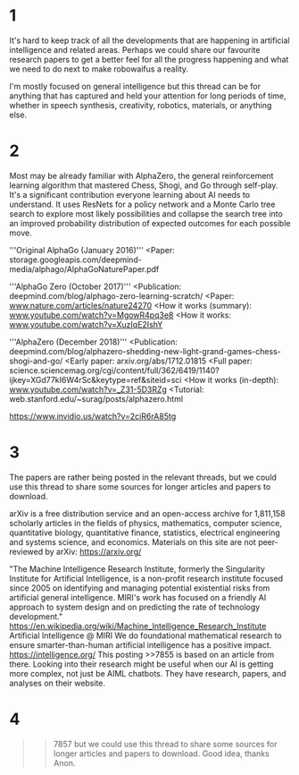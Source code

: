 # 1
It's hard to keep track of all the developments that are happening in artificial intelligence and related areas. Perhaps we could share our favourite research papers to get a better feel for all the progress happening and what we need to do next to make robowaifus a reality.

I'm mostly focused on general intelligence but this thread can be for  anything that has captured and held your attention for long periods of time, whether in speech synthesis, creativity, robotics, materials, or anything else.

# 2
Most may be already familiar with AlphaZero, the general reinforcement learning algorithm that mastered Chess, Shogi, and Go through self-play. It's a significant contribution everyone learning about AI needs to understand. It uses ResNets for a policy network and a Monte Carlo tree search to explore most likely possibilities and collapse the search tree into an improved probability distribution of expected outcomes for each possible move.

'''Original AlphaGo (January 2016)'''
<Paper: 
storage.googleapis.com/deepmind-media/alphago/AlphaGoNaturePaper.pdf

'''AlphaGo Zero (October 2017)'''
<Publication: 
deepmind.com/blog/alphago-zero-learning-scratch/
<Paper: 
www.nature.com/articles/nature24270
<How it works (summary): 
www.youtube.com/watch?v=MgowR4pq3e8
<How it works: 
www.youtube.com/watch?v=XuzIqE2IshY

'''AlphaZero (December 2018)'''
<Publication: 
deepmind.com/blog/alphazero-shedding-new-light-grand-games-chess-shogi-and-go/
<Early paper: 
arxiv.org/abs/1712.01815
<Full paper: 
science.sciencemag.org/cgi/content/full/362/6419/1140?ijkey=XGd77kI6W4rSc&keytype=ref&siteid=sci
<How it works (in-depth): 
www.youtube.com/watch?v=_Z31-5D3RZg
<Tutorial: 
web.stanford.edu/~surag/posts/alphazero.html

https://www.invidio.us/watch?v=2ciR6rA85tg

# 3
The papers are rather being posted in the relevant threads, but we could use this thread to share some sources for longer articles and papers to download.

arXiv is a free distribution service and an open-access archive for 1,811,158 scholarly articles in the fields of physics, mathematics, computer science, quantitative biology, quantitative finance, statistics, electrical engineering and systems science, and economics. Materials on this site are not peer-reviewed by arXiv: https://arxiv.org/
 
"The Machine Intelligence Research Institute, formerly the Singularity Institute for Artificial Intelligence, is a non-profit research institute focused since 2005 on identifying and managing potential existential risks from artificial general intelligence. MIRI's work has focused on a friendly AI approach to system design and on predicting the rate of technology development."
https://en.wikipedia.org/wiki/Machine_Intelligence_Research_Institute
Artificial Intelligence @ MIRI We do foundational mathematical research to ensure smarter-than-human artificial intelligence has a positive impact.
https://intelligence.org/
This posting >>7855 is based on an article from there. Looking into their research might be useful when our AI is getting more complex, not just be AIML chatbots. They have research, papers, and analyses on their website.

# 4
>>7857
>but we could use this thread to share some sources for longer articles and papers to download.
Good idea, thanks Anon.

